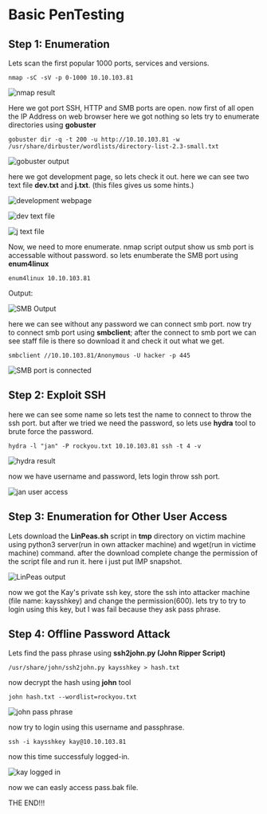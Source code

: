 # Basic PenTesting

## Step 1: Enumeration

Lets scan the first popular 1000 ports, services and versions.

`nmap -sC -sV -p 0-1000 10.10.103.81`

![nmap result]("https://github.com/het-desai/tryhackme/blob/main/Basic%20Pentesting/photos/nmap.png")

Here we got port SSH, HTTP and SMB ports are open. now first of all open the IP Address on web browser here we got nothing so lets try to enumerate directories using **gobuster**

`gobuster dir -q -t 200 -u http://10.10.103.81 -w /usr/share/dirbuster/wordlists/directory-list-2.3-small.txt`

![gobuster output]("https://github.com/het-desai/tryhackme/blob/main/Basic%20Pentesting/photos/gobuster.png")

here we got development page, so lets check it out. here we can see two text file **dev.txt** and **j.txt**. (this files gives us some hints.)

![development webpage]("https://github.com/het-desai/tryhackme/blob/main/Basic%20Pentesting/photos/development%20page.png")

![dev text file]("https://github.com/het-desai/tryhackme/blob/main/Basic%20Pentesting/photos/dev%20text%20file.png")

![j text file]("https://github.com/het-desai/tryhackme/blob/main/Basic%20Pentesting/photos/j%20text%20file.png")

Now, we need to more enumerate. nmap script output show us smb port is accessable without password. so lets enumberate the SMB port using **enum4linux**

`enum4linux 10.10.103.81`

Output:

![SMB Output]("https://github.com/het-desai/tryhackme/blob/main/Basic%20Pentesting/photos/smb%20enumeration.png")

here we can see without any password we can connect smb port. now try to connect smb port using **smbclient**; after the connect to smb port we can see staff file is there so download it and check it out what we get.

`smbclient //10.10.103.81/Anonymous -U hacker -p 445`

![SMB port is connected]("https://github.com/het-desai/tryhackme/blob/main/Basic%20Pentesting/photos/got%20file%20from%20smb.png")

## Step 2: Exploit SSH

here we can see some name so lets test the name to connect to throw the ssh port. but after we tried we need the password, so lets use **hydra** tool to brute force the password.

`hydra -l "jan" -P rockyou.txt 10.10.103.81 ssh -t 4 -v`

![hydra result]("https://github.com/het-desai/tryhackme/blob/main/Basic%20Pentesting/photos/jan%20ssh%20password.png")

now we have username and password, lets login throw ssh port.

![jan user access]("https://github.com/het-desai/tryhackme/blob/main/Basic%20Pentesting/photos/user%20level%20access.png")

## Step 3: Enumeration for Other User Access

Lets download the **LinPeas.sh** script in **tmp** directory on victim machine using python3 server(run in own attacker machine) and wget(run in victime machine) command. after the download complete change the permission of the script file and run it. here i just put IMP snapshot.

![LinPeas output]("https://github.com/het-desai/tryhackme/blob/main/Basic%20Pentesting/photos/we%20got%20kay%20ssh%20key.png")

now we got the Kay's private ssh key, store the ssh into attacker machine (file name: kaysshkey) and change the permission(600). lets try to try to login using this key, but I was fail because they ask pass phrase.

## Step 4: Offline Password Attack

Lets find the pass phrase using **ssh2john.py (John Ripper Script)**

`/usr/share/john/ssh2john.py kaysshkey > hash.txt`

now decrypt the hash using **john** tool

`john hash.txt --wordlist=rockyou.txt`

![john pass phrase]("https://github.com/het-desai/tryhackme/blob/main/Basic%20Pentesting/photos/we%20got%20kay%20ssh%20key.png")

now try to login using this username and passphrase.

`ssh -i kaysshkey kay@10.10.103.81`

now this time successfuly logged-in.

![kay logged in]("https://github.com/het-desai/tryhackme/blob/main/Basic%20Pentesting/photos/kay%20user%20access.png")

now we can easly access pass.bak file.

THE END!!!
